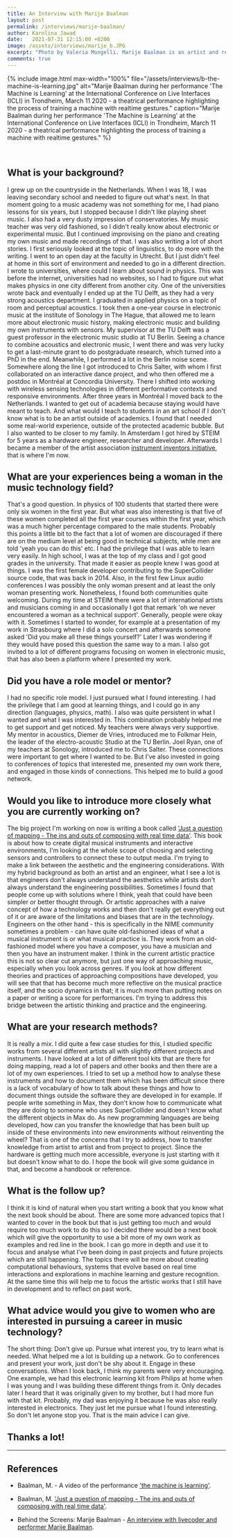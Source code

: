 ```yaml
---
title: An Interview with Marije Baalman
layout: post
permalink: /interviews/marije-baalman/
author: Karolina Jawad
date:   2021-07-31 12:15:00 +0200
image: /assets/interviews/marije_b.JPG
excerpt: "Photo by Valeria Mongelli. Marije Baalman is an artist and researcher/developer working in the field of interactive sound art. She worked as a hardware engineer at STEIM between 2011 and 2016. Since 2010 she works as a freelance artist and developer from Amsterdam. Her current research goes into the use of wireless networks for live performance, installations and interactive environments. In her artistic work she is interested in the realtime components of the work. This is expressed with tools such as physical computing, livecoding, digital and analog sound processing, and improvisation. To realise her works she mostly uses open source technology (software and hardware) and she is an active contributor to the open source community."
comments: true
---
```


{% include image.html
max-width="100%" file="/assets/interviews/b-the-machine-is-learning.jpg" alt="Marije Baalman during her performance 'The Machine is Learning' at the International Conference on Live Interfaces (ICLI) in Trondheim, March 11 2020 - a theatrical performance highlighting the process of training a machine with realtime gestures."
caption="Marije Baalman during her performance 'The Machine is Learning' at the International Conference on Live Interfaces (ICLI) in Trondheim, March 11 2020 - a theatrical performance highlighting the process of training a machine with realtime gestures." %}

<br />

## What is your background?


I grew up on the countryside in the Netherlands. When I was 18, I was leaving secondary school and needed to figure out what's next. In that moment going to a music academy was not something for me, I had piano lessons for six years, but I stopped because I didn't like playing sheet music. I also had a very dusty impression of conservatories. My music teacher was very old fashioned, so I didn't really know about electronic or experimental music. But I continued improvising on the piano and creating my own music and made recordings of that. I was also writing a lot of short stories. 
I first seriously looked at the topic of linguistics, to do more with the writing. I went to an open day at the faculty in Utrecht. But I just didn't feel at home in this sort of environment and needed to go in a different direction.
I wrote to universities, where could I learn about sound in physics. This was before the internet, universities had no websites, so I had to figure out what makes physics in one city different from another city. One of the universities wrote back and eventually I ended up at the TU Delft, as they had a very strong acoustics department. I graduated in applied physics on a topic of room and perceptual acoustics. I took then a one-year course in electronic music at the institute of Sonology in The Hague, that allowed me to learn more about electronic music history, making electronic music and building my own instruments with sensors.  My supervisor at the TU Delft was a guest professor in the electronic music studio at TU Berlin. Seeing a chance to combine acoustics and electronic music, I went there and was very lucky to get a last-minute grant to do postgraduate research, which turned into a PhD in the end. Meanwhile, I performed a lot in the Berlin noise scene. Somewhere along the line I got introduced to Chris Salter, with whom I first collaborated on an interactive dance project, and who then offered me a postdoc in Montréal at Concordia University. There I shifted into working with wireless sensing technologies in different performative contexts and responsive environments. 
After three years in Montréal I moved back to the Netherlands. I wanted to get out of academia because staying would have meant to teach. And what would I teach to students in an art school if I don't know what is to be an artist outside of academics. I found that I needed some real-world experience, outside of the protected academic bubble. But I also wanted to be closer to my family. In Amsterdam I got hired by STEIM for 5 years as a hardware engineer, researcher and developer. Afterwards I became a member of the artist association [instrument inventors initiative](https://instrumentinventors.org), that is where I'm now. 

## What are your experiences being a woman in the music technology field?


That's a good question. In physics of 100 students that started there were only six women in the first year. But what was also interesting is that five of these women completed all the first year courses within the first year, which was a much higher percentage compared to the male students. Probably this points a little bit to the fact that a lot of women are discouraged if there are on the medium level at being good in technical subjects, while men are told 'yeah you can do this' etc. 
I had the privilege that I was able to learn very easily. In high school, I was at the top of my class and I got good grades in the university. That made it easier as people knew I was good at things. I was the first female developer contributing to the SuperCollider source code, that was back in 2014. Also, in the first few Linux audio conferences I was possibly the only woman present and at least the only woman presenting work. Nonetheless, I found both communities quite welcoming. During my time at STEIM there were a lot of international artists and musicians coming in and occasionally I got that remark 'oh we never encountered a woman as a technical support'. Generally, people were okay with it. Sometimes I started to wonder, for example at a presentation of my work in Strasbourg where I did a solo concert and afterwards someone asked 'Did you make all these things yourself?' Later I was wondering if they would have posed this question the same way to a man. I also got invited to a lot of different programs focusing on women in electronic music, that has also been a platform where I presented my work. 

## Did you have a role model or mentor?


I had no specific role model. I just pursued what I found interesting. I had the privilege that I am good at learning things, and I could go in any direction (languages, physics, math). I also was quite persistent in what I wanted and what I was interested in. This combination probably helped me to get support and get noticed. My teachers were always very supportive. My mentor in acoustics, Diemer de Vries, introduced me to Folkmar Hein, the leader of the electro-acoustic Studio at the TU Berlin. Joel Ryan, one of my teachers at Sonology, introduced me to Chris Salter. These connections were important to get where I wanted to be. But I’ve also invested in going to conferences of topics that interested me, presented my own work there, and engaged in those kinds of connections. This helped me to build a good network.

## Would you like to introduce more closely what you are currently working on?


The big project I'm working on now is writing a book called ['Just a question of mapping - The ins and outs of composing with real time data'](https://justaquestionofmapping.info/). This book is about how to create digital musical instruments and interactive environments, I'm looking at the whole scope of choosing and selecting sensors and controllers to connect these to output media. I'm trying to make a link between the aesthetic and the engineering considerations. With my hybrid background as both an artist and an engineer, what I see a lot is that engineers don't always understand the aesthetics while artists don't always understand the engineering possibilities. Sometimes I found that people come up with solutions where I think, yeah that could have been simpler or better thought through. Or artistic approaches with a naive concept of how a technology works and then don't really get everything out of it or are aware of the limitations and biases that are in the technology. Engineers on the other hand - this is specifically in the NIME community sometimes a problem - can have quite old-fashioned ideas of what a musical instrument is or what musical practice is. They work from an old-fashioned model where you have a composer, you have a musician and then you have an instrument maker. I think in the current artistic practice this is not so clear cut anymore, but just one way of approaching music, especially when you look across genres. If you look at how different theories and practices of approaching compositions have developed, you will see that that has become much more reflective on the musical practice itself, and the socio dynamics in that; it is much more than putting notes on a paper or writing a score for performances.
I'm trying to address this bridge between the artistic thinking and practice and the engineering.

## What are your research methods?


It is really a mix. I did quite a few case studies for this, I studied specific works from several different artists all with slightly different projects and instruments. I have looked at a lot of different tool kits that are there for doing mapping, read a lot of papers and other books and then there are a lot of my own experiences. I tried to set up a method how to analyse these instruments and how to document them which has been difficult since there is a lack of vocabulary of how to talk about these things and how to document things outside the software they are developed in for example. If people write something in Max, they don't know how to communicate what they are doing to someone who uses SuperCollider and doesn't know what the different objects in Max do. As new programming languages are being developed, how can you transfer the knowledge that has been built up inside of these environments into new environments without reinventing the wheel? That is one of the concerns that I try to address, how to transfer knowledge from artist to artist and from project to project. Since the hardware is getting much more accessible, everyone is just starting with it but doesn't know what to do. I hope the book will give some guidance in that, and become a handbook or reference.

## What is the follow up?


I think it is kind of natural when you start writing a book that you know what the next book should be about. There are some more advanced topics that I wanted to cover in the book but that is just getting too much and would require too much work to do this so I decided there would be a next book which will give the opportunity to use a bit more of my own work as examples and red line in the book. I can go more in depth and use it to focus and analyse what I've been doing in past projects and future projects which are still happening. The topics there will be more about creating computational behaviours, systems that evolve based on real time interactions and explorations in machine learning and gesture recognition. At the same time this will help me to focus the artistic works that I still have in development and to reflect on past work.

## What advice would you give to women who are interested in pursuing a career in music technology?


The short thing: Don't give up. Pursue what interest you, try to learn what is needed. What helped me a lot is building up a network. Go to conferences and present your work, just don't be shy about it. Engage in these conversations.
When I look back, I think my parents were very encouraging. One example, we had this electronic learning kit from Philips at home when I was young and I was building these different things from it. Only decades later I heard that it was originally given to my brother, but I had more fun with that kit. Probably, my dad was enjoying it because he was also really interested in electronics. They just let me pursue what I found interesting. So don't let anyone stop you. That is the main advice I can give. 


## Thanks a lot!

---

## References

* Baalman, M. - A video of the performance ['the machine is learning'](https://youtu.be/3wCRLplAflQ?t=1596).

* Baalman, M. ['Just a question of mapping - The ins and outs of composing with real time data'](https://justaquestionofmapping.info/).

* Behind the Screens: Marije Baalman - [An interview with livecoder and performer Marije Baalman](https://medium.com/behind-the-screens-challenge/behind-the-screens-marije-baalman-559ca3f1696b).
